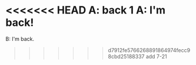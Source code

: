 <<<<<<< HEAD
A: back 1 
A: I'm back!
=======
 B: I'm back.
>>>>>>> d7912fe5766268891864974fecc98cbd25188337
add 7-21
